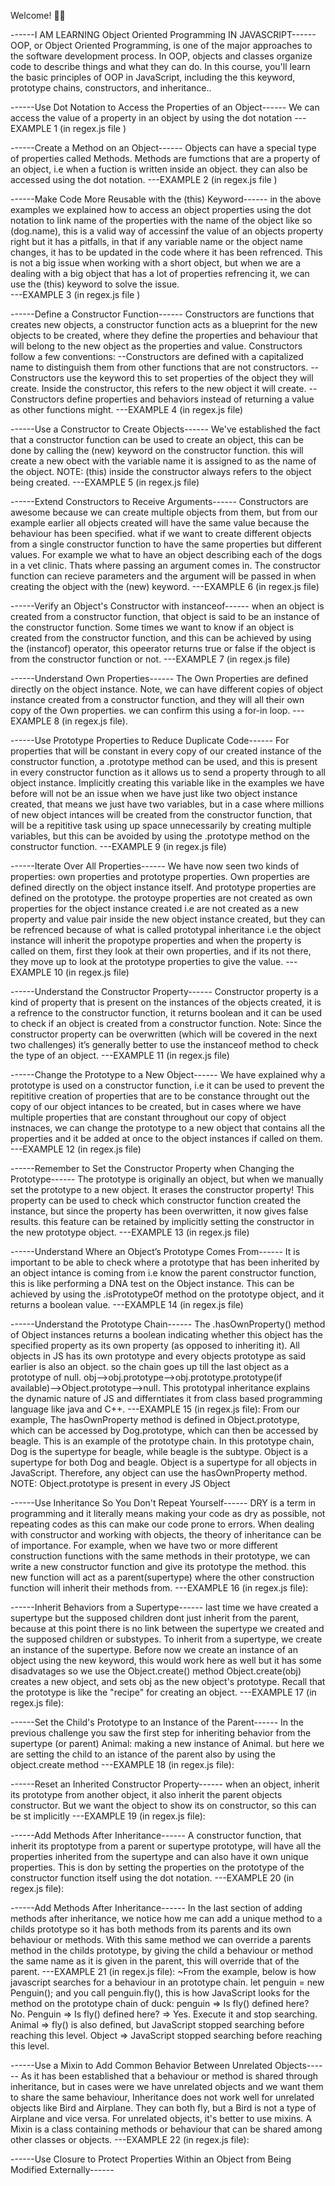 Welcome! 👋😊

------I AM LEARNING Object Oriented Programming IN JAVASCRIPT------
OOP, or Object Oriented Programming, is one of the major approaches to the software development process. In OOP, objects and classes organize code to describe things and what they can do.
In this course, you'll learn the basic principles of OOP in JavaScript, including the this keyword, prototype chains, constructors, and inheritance..

------Use Dot Notation to Access the Properties of an Object------
We can access the value of a property in an object by using the dot notation
---EXAMPLE 1 (in regex.js file )

------Create a Method on an Object------
Objects can have a special type of properties called Methods. Methods are fumctions that are a property of an object, i.e when a fuction is written inside an object. they can also be accessed using the dot notation.
---EXAMPLE 2 (in regex.js file )

------Make Code More Reusable with the (this) Keyword------
in the above examples we explained how to access an object properties using the dot notation to link name of the properties with the name of the object like so (dog.name), this is a valid way of accessinf the value of an objects property right but it has a pitfalls, in that if any variable name or the object name changes, it has to be updated in the code where it has been refrenced. This is not a big issue when working with a short object, but when we are a dealing with a big object that has a lot of properties refrencing it, we can use the (this) keyword to solve the issue.  
---EXAMPLE 3 (in regex.js file )

------Define a Constructor Function------
Constructors are functions that creates new objects, a constructor function acts as a blueprint for the new objects to be created, where they define the properties and behaviour that will belong to the new object as the properties and value.
Constructors follow a few conventions:
--Constructors are defined with a capitalized name to distinguish them from other functions that are not constructors.
--Constructors use the keyword this to set properties of the object they will create. Inside the constructor, this refers to the new object it will create.
--Constructors define properties and behaviors instead of returning a value as other functions might.
---EXAMPLE 4 (in regex.js file)

------Use a Constructor to Create Objects------
We've established the fact that a constructor function can be used to create an object, this can be done by calling the (new) keyword on the constructor function. this will create a new obect with the variable name it is assigned to as the name of the object.
NOTE: (this) inside the constructor always refers to the object being created.
---EXAMPLE 5 (in regex.js file)

------Extend Constructors to Receive Arguments------
Constructors are awesome because we can create multiple objects from them, but from our example earlier all objects created will have the same value because the behaviour has been specified. what if we want to create different objects from a single constructor function to have the same properties but different values. For example we what to have an object describing each of the dogs in a vet clinic. Thats where passing an argument comes in. The constructor function can recieve parameters and the argument will be passed in when creating the object with the (new) keyword.
---EXAMPLE 6 (in regex.js file)

------Verify an Object's Constructor with instanceof------
when an object is created from a constructor function, that object is said to be an instance of the constructor function. Some times we want to know if an object is created from the constructor function, and this can be achieved by using the (instancof) operator, this opeerator returns true or false if the object is from the constructor function or not.
---EXAMPLE 7 (in regex.js file)

------Understand Own Properties------
The Own Properties are defined directly on the object instance. Note, we can have different copies of object instance created from a constructor function, and they will all their own copy of the Own properties. we can confirm this using a for-in loop.
---EXAMPLE 8 (in regex.js file).

------Use Prototype Properties to Reduce Duplicate Code------
For properties that will be constant in every copy of our created instance of the constructor function, a .prototype method can be used, and this is present in every constructor function as it allows us to send a property through to all object instance. Implicitly creating this variable like in the examples we have before will not be an issue when we have just like two object instance created, that means we just have two variables, but in a case where millions of new object intances will be created from the constructor function, that will be a repititive task using up space unnecessarily by creating multiple variables, but this can be avoided by using the .prototype method on the constructor function.
---EXAMPLE 9 (in regex.js file)

------Iterate Over All Properties------
We have now seen two kinds of properties: own properties and prototype properties. Own properties are defined directly on the object instance itself. And prototype properties are defined on the prototype. the protoype properties are not created as own properties for the object instance created i.e are not created as a new property and value pair inside the new object instance created, but they can be refrenced because of what is called prototypal inheritance i.e the object instance will inherit the propotype properties and when the property is called on them, first they look at their own properties, and if its not there, they move up to look at the prototype properties to give the value.
---EXAMPLE 10 (in regex.js file)

------Understand the Constructor Property------
Constructor property is a kind of property that is present on the instances of the objects created, it is a refrence to the constructor function, it returns boolean and it can be used to check if an object is created from a constructor function.
Note: Since the constructor property can be overwritten (which will be covered in the next two challenges) it’s generally better to use the instanceof method to check the type of an object.
---EXAMPLE 11 (in regex.js file)

------Change the Prototype to a New Object------
We have explained why a prototype is used on a constructor function, i.e it can be used to prevent the repititive creation of properties that are to be constance throught out the copy of our object intances to be created, but in cases where we have multiple properties that are constant throughout our copy of object instnaces, we can change the prototype to a new object that contains all the properties and it be added at once to the object instances if called on them.
---EXAMPLE 12 (in regex.js file)

------Remember to Set the Constructor Property when Changing the Prototype------
The prototype is originally an object, but when we manually set the prototype to a new object. It erases the constructor property! This property can be used to check which constructor function created the instance, but since the property has been overwritten, it now gives false results. this feature can be retained by implicitly setting the constructor in the new prototype object.
---EXAMPLE 13 (in regex.js file)

------Understand Where an Object’s Prototype Comes From------
It is important to be able to check where a prototype that has been inherited by an object intance is coming from i.e know the parent constructor function, this is like performing a DNA test on the Object instance. This can be achieved by using the .isPrototypeOf method on the prototype object, and it returns a boolean value.
---EXAMPLE 14 (in regex.js file)

------Understand the Prototype Chain------
The .hasOwnProperty() method of Object instances returns a boolean indicating whether this object has the specified property as its own property (as opposed to inheriting it). All objects in JS has its own prototype and every objects prototype as said earlier is also an object. so the chain goes up till the last object as a prototype of null.
obj-->obj.prototype-->obj.prototype.prototype(if available)-->Object.prototype-->null.
This prototypal inheritance explains the dynamic nature of JS and differntiates it from class based programming language like java and C++.
---EXAMPLE 15 (in regex.js file): From our example,
The hasOwnProperty method is defined in Object.prototype, which can be accessed by Dog.prototype, which can then be accessed by beagle. This is an example of the prototype chain. In this prototype chain, Dog is the supertype for beagle, while beagle is the subtype. Object is a supertype for both Dog and beagle. Object is a supertype for all objects in JavaScript. Therefore, any object can use the hasOwnProperty method.
NOTE: Object.prototype is present in every JS Object

------Use Inheritance So You Don't Repeat Yourself------
DRY is a term in programming and it literally means making your code as dry as possible, not repeating codes as this can make our code prone to errors. When dealing with constructor and working with objects, the theory of inheritance can be of importance.
For example, when we have two or more different construction functions with the same methods in their prototype, we can write a new constructor function and give its prototype the method. this new function will act as a parent(supertype) where the other construction function will inherit their methods from.
---EXAMPLE 16 (in regex.js file):

------Inherit Behaviors from a Supertype------
last time we have created a supertype but the supposed children dont just inherit from the parent, because at this point there is no link between the supertype we created and the supposed children or substypes. To inherit from a supertype, we create an instance of the supertype. Before now we create an instance of an object using the new keyword, this would work here as well but it has some disadvatages so we use the Object.create() method
Object.create(obj) creates a new object, and sets obj as the new object's prototype. Recall that the prototype is like the "recipe" for creating an object.
---EXAMPLE 17 (in regex.js file):

------Set the Child's Prototype to an Instance of the Parent------
In the previous challenge you saw the first step for inheriting behavior from the supertype (or parent) Animal: making a new instance of Animal. but here we are setting the child to an istance of the parent also by using the object.create method
---EXAMPLE 18 (in regex.js file):

------Reset an Inherited Constructor Property------
when an object, inherit its prototype from another object, it also inherit the parent objects constructor. But we want the object to show its on constructor, so this can be st implicitly
---EXAMPLE 19 (in regex.js file):

------Add Methods After Inheritance------
A constructor function, that inherit its proptotype from a parent or supertype prototype, will have all the properties inherited from the supertype and can also have it own unique properties. This is don by setting the properties on the prototype of the constructor function itself using the dot notation.
---EXAMPLE 20 (in regex.js file):

------Add Methods After Inheritance------
In the last section of adding methods after inheritance, we notice how me can add a unique method to a childs prototype so it has both methods from its parents and its own behaviour or methods. With this same method we can override a parents method in the childs prototype, by giving the child a behaviour or method the same name as it is given in the parent, this will override that of the parent.
---EXAMPLE 21 (in regex.js file):
~From the example, below is how javascript searches for a behaviour in an prototype chain.
let penguin = new Penguin(); and you call penguin.fly(), this is how JavaScript looks for the method on the prototype chain of duck:
penguin => Is fly() defined here? No.
Penguin => Is fly() defined here? => Yes. Execute it and stop searching.
Animal => fly() is also defined, but JavaScript stopped searching before reaching this level.
Object => JavaScript stopped searching before reaching this level.

------Use a Mixin to Add Common Behavior Between Unrelated Objects------
As it has been established that a behaviour or method is shared through inheritance, but in cases were we have unrelated objects and we want them to share the same behaviour, Inheritance does not work well for unrelated objects like Bird and Airplane. They can both fly, but a Bird is not a type of Airplane and vice versa. For unrelated objects, it's better to use mixins. A Mixin is a class containing methods or behaviour that can be shared among other classes or objects.
---EXAMPLE 22 (in regex.js file):

------Use Closure to Protect Properties Within an Object from Being Modified Externally------
